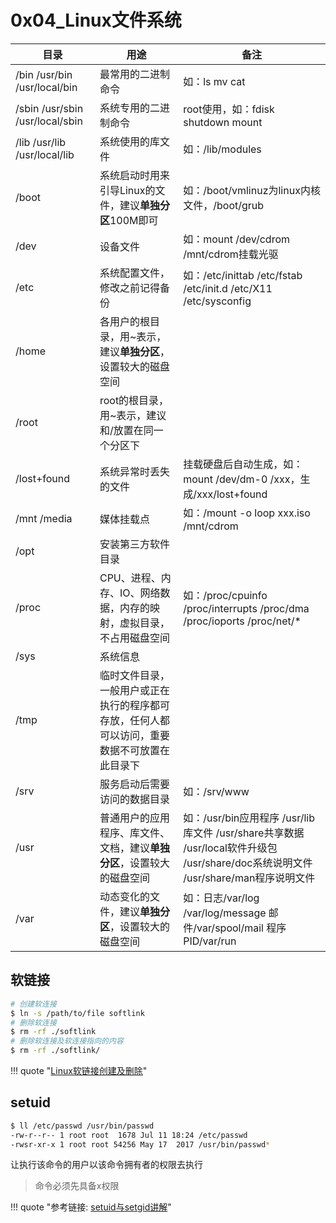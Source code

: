 # 0x04_Linux文件系统

| 目录 | 用途 | 备注 |
| --- | --- | --- |
| /bin /usr/bin /usr/local/bin | 最常用的二进制命令 | 如：ls mv cat |
| /sbin /usr/sbin /usr/local/sbin | 系统专用的二进制命令 | root使用，如：fdisk shutdown mount |
| /lib /usr/lib /usr/local/lib | 系统使用的库文件 | 如：/lib/modules |
| /boot | 系统启动时用来引导Linux的文件，建议**单独分区**100M即可 | 如：/boot/vmlinuz为linux内核文件，/boot/grub |
| /dev | 设备文件 | 如：mount /dev/cdrom /mnt/cdrom挂载光驱 |
| /etc | 系统配置文件，修改之前记得备份 | 如：/etc/inittab /etc/fstab /etc/init.d /etc/X11 /etc/sysconfig |
| /home | 各用户的根目录，用~表示，建议**单独分区**，设置较大的磁盘空间 |   |
| /root | root的根目录，用~表示，建议和/放置在同一个分区下 |   |
| /lost+found | 系统异常时丢失的文件 | 挂载硬盘后自动生成，如：mount /dev/dm-0 /xxx，生成/xxx/lost+found |
| /mnt /media | 媒体挂载点 | 如：/mount -o loop xxx.iso /mnt/cdrom |
| /opt | 安装第三方软件目录 |   |
| /proc | CPU、进程、内存、IO、网络数据，内存的映射，虚拟目录，不占用磁盘空间 | 如：/proc/cpuinfo /proc/interrupts /proc/dma /proc/ioports /proc/net/* |
| /sys | 系统信息 |   |
| /tmp | 临时文件目录，一般用户或正在执行的程序都可存放，任何人都可以访问，重要数据不可放置在此目录下 |   |
| /srv | 服务启动后需要访问的数据目录 | 如：/srv/www |
| /usr | 普通用户的应用程序、库文件、文档，建议**单独分区**，设置较大的磁盘空间 | 如：/usr/bin应用程序 /usr/lib库文件 /usr/share共享数据 /usr/local软件升级包 /usr/share/doc系统说明文件 /usr/share/man程序说明文件 |
| /var | 动态变化的文件，建议**单独分区**，设置较大的磁盘空间 | 如：日志/var/log /var/log/message 邮件/var/spool/mail 程序PID/var/run |

## 软链接

```sh
# 创建软连接
$ ln -s /path/to/file softlink
# 删除软连接
$ rm -rf ./softlink
# 删除软连接及软连接指向的内容
$ rm -rf ./softlink/
```

!!! quote "[Linux软链接创建及删除](https://www.cnblogs.com/jing99/p/10797230.html)"

## setuid

```bash
$ ll /etc/passwd /usr/bin/passwd
-rw-r--r-- 1 root root  1678 Jul 11 18:24 /etc/passwd
-rwsr-xr-x 1 root root 54256 May 17  2017 /usr/bin/passwd*
```

让执行该命令的用户以该命令拥有者的权限去执行

> 命令必须先具备x权限

!!! quote "参考链接: [setuid与setgid讲解](https://www.jianshu.com/p/70f9ea162ca9)"
